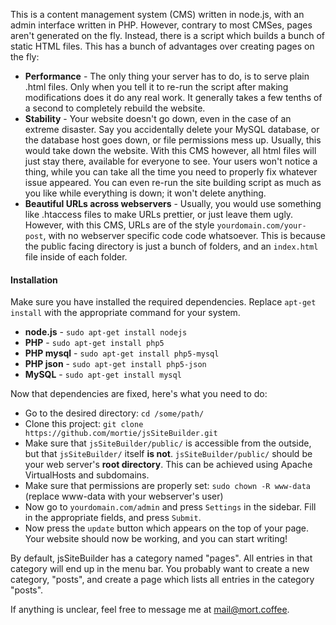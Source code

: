 This is a content management system (CMS) written in node.js, with an admin interface written in PHP. However, contrary to most CMSes, pages aren't generated on the fly. Instead, there is a script which builds a bunch of static HTML files. This has a bunch of advantages over creating pages
 on the fly:
* **Performance** - The only thing your server has to do, is to serve plain .html files. Only when you tell it to re-run the script after making modifications does it do any real work. It generally takes a few tenths of a second to completely rebuild the website.
* **Stability** - Your website doesn't go down, even in the case of an extreme disaster. Say you accidentally delete your MySQL database, or the database host goes down, or file permissions mess up. Usually, this would take down the website. With this CMS however, all html files will just stay there, available for everyone to see. Your users won't notice a thing, while you can take all the time you need to properly fix whatever issue appeared. You can even re-run the site building script as much as you like while everything is down; it won't delete anything.
* **Beautiful URLs across webservers** - Usually, you would use something like .htaccess files to make URLs prettier, or just leave them ugly. However, with this CMS, URLs are of the style `yourdomain.com/your-post`, with no webserver specific code code whatsoever. This is because the public facing directory is just a bunch of folders, and an `index.html` file inside of each folder.

#### Installation

Make sure you have installed the required dependencies. Replace `apt-get install` with the appropriate command for your system.

* **node.js** - `sudo apt-get install nodejs`
* **PHP** - `sudo apt-get install php5`
* **PHP mysql** - `sudo apt-get install php5-mysql`
* **PHP json** - `sudo apt-get install php5-json`
* **MySQL** - `sudo apt-get install mysql`

Now that dependencies are fixed, here's what you need to do:

* Go to the desired directory: `cd /some/path/`
* Clone this project: `git clone https://github.com/mortie/jsSiteBuilder.git`
* Make sure that `jsSiteBuilder/public/` is accessible from the outside, but that `jsSiteBuilder/` itself **is not**. `jsSiteBuilder/public/` should be your web server's **root directory**. This can be achieved using Apache VirtualHosts and subdomains.
* Make sure that permissions are properly set: `sudo chown -R www-data` (replace www-data with your webserver's user)
* Now go to `yourdomain.com/admin` and press `Settings` in the sidebar. Fill in the appropriate fields, and press `Submit`.
* Now press the `update` button which appears on the top of your page. Your website should now be working, and you can start writing!

By default, jsSiteBuilder has a category named "pages". All entries in that category will end up in the menu bar. You probably want to create a new category, "posts", and create a page which lists all entries in the category "posts".

If anything is unclear, feel free to message me at [mail@mort.coffee](mailto:mail@mort.coffee).
